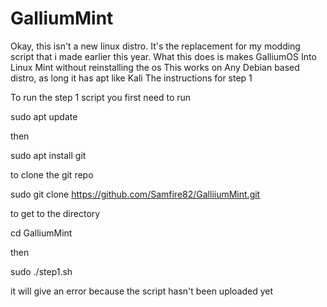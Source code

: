 # GalliumMint

Okay, this isn't a new linux distro. It's the replacement for my modding script that i made earlier this year. 
What this does is makes GalliumOS Into Linux Mint without reinstalling the os
This works on Any Debian based distro, as long it has apt like Kali
The instructions for step 1

To run the step 1 script you first need to run 

sudo apt update 

then 

sudo apt install git

to clone the git repo

sudo git clone https://github.com/Samfire82/GalliiumMint.git

to get to the directory

cd GalliumMint

then 

sudo ./step1.sh

it will give an error because the script hasn't been uploaded yet
